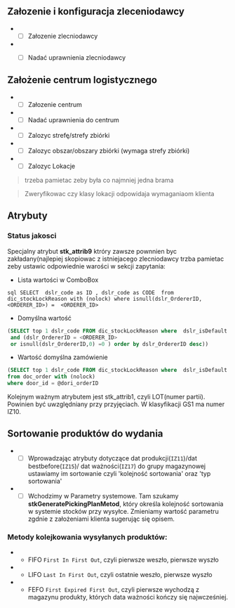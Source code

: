 
## Załozenie i konfiguracja zleceniodawcy

 - - [ ] Załozenie zlecniodawcy
 - - [ ] Nadać uprawnienia zlecniodawcy


## Założenie centrum logistycznego

 - - [ ] Załozenie centrum
 - - [ ] Nadać uprawnienia do centrum
 - - [ ] Zalozyc strefę/strefy zbiórki 
 - - [ ] Zalozyc obszar/obszary zbiórki (wymaga strefy zbiórki) 
 - - [ ] Zalozyc Lokacje 
  > trzeba pamietac zeby była co najmniej jedna brama 
  
  > Zweryfikowac czy klasy lokacji odpowidaja wymaganiaom klienta

## Atrybuty

### Status jakosci 
Specjalny atrybut **stk_attrib9** ktróry zawsze pownnien byc zakładany(najlepiej skopiowac z istniejacego zlecniodawcy trzba pamietac zeby ustawic odpowiednie warości w sekcji zapytania:

- Lista wartości w ComboBox

```sql SELECT  dslr_code as ID , dslr_code as CODE  from dic_stockLockReason with (nolock) where isnull(dslr_OrdererID, <ORDERER_ID>) =  <ORDERER_ID> ```

- Domyślna wartość
```sql  select coalesce(nullif((select top 1 dori_attrib9  from doc_orderitem where dori_orderid = @door_id and dori_productid = @prd_ID order by dori_id   ),''),
(SELECT top 1 dslr_code FROM dic_stockLockReason where  dslr_isDefault = 1 
 and (dslr_OrdererID = <ORDERER_ID>
 or isnull(dslr_OrdererID,0) =0 ) order by dslr_OrdererID desc))
 ```
 - Wartość domyślna zamówienie
```sql select case when door_orderDocumentTypeID = 1 then null else
(SELECT top 1 dslr_code FROM dic_stockLockReason where  dslr_isDefault = 1 and isnull(dslr_OrdererID,door_ordererID) = door_ordererID order by dslr_OrdererID desc) end
from doc_order with (nolock)
where door_id = @dori_orderID
```
Kolejnym ważnym atrybutem jest stk_attrib1, czyli LOT(numer partii). Powinien być uwzględniany przy przyjęciach. W klasyfikacji GS1 ma numer IZ10.

## Sortowanie produktów do wydania 
 - - [ ] Wprowadzając atrybuty dotyczące dat produkcji(`IZ11`)/dat bestbefore(`IZ15`)/ dat ważności(`IZ17`) do grupy magazynowej ustawiamy im sortowanie czyli 'kolejność sortowania' oraz 'typ sortowania'
 - - [ ] Wchodzimy w Parametry systemowe. Tam szukamy **stkGeneratePickingPlanMetod**, który określa kolejność sortowania w systemie stocków przy wysyłce. Zmieniamy wartość parametru zgdnie z założeniami klienta sugerując się opisem.
### Metody kolejkowania wysyłanych produktów:
 - - FIFO `First In First Out`, czyli pierwsze weszło, pierwsze wyszło
 - - LIFO `Last In First Out`, czyli ostatnie weszło, pierwsze wyszło
 - - FEFO `First Expired First Out`, czyli pierwsze wychodzą z magazynu produkty, których data ważności kończy się najwcześniej.
 


